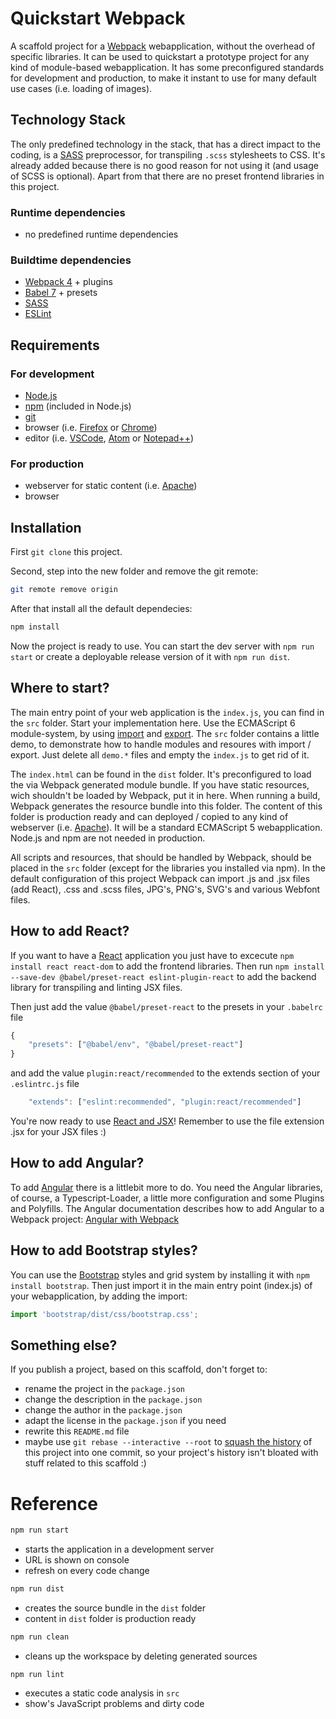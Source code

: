 # Quickstart Webpack

A scaffold project for a [Webpack](https://webpack.js.org/) webapplication, without the overhead of specific libraries. It can be used to quickstart a prototype project for any kind of module-based webapplication. It has some preconfigured standards for development and production, to make it instant to use for many default use cases (i.e. loading of images). 

## Technology Stack

The only predefined technology in the stack, that has a direct impact to the coding, is a [SASS](https://sass-lang.com/) preprocessor, for transpiling `.scss` stylesheets to CSS. It's already added because there is no good reason for not using it (and usage of SCSS is optional). Apart from that there are no preset frontend libraries in this project.

### Runtime dependencies

- no predefined runtime dependencies

### Buildtime dependencies

- [Webpack 4](https://webpack.js.org/) + plugins
- [Babel 7](http://babeljs.io/) + presets
- [SASS](https://sass-lang.com/)
- [ESLint](https://eslint.org/)

## Requirements

### For development
- [Node.js](https://nodejs.org/en/)
- [npm](https://www.npmjs.com/) (included in Node.js)
- [git](https://git-scm.com/)
- browser (i.e. [Firefox](https://www.mozilla.org/de/firefox/) or [Chrome](https://www.google.com/intl/de_ALL/chrome/))
- editor (i.e. [VSCode](https://code.visualstudio.com/), [Atom](https://atom.io/) or [Notepad++](https://notepad-plus-plus.org/))

### For production
- webserver for static content (i.e. [Apache](https://httpd.apache.org/))
- browser

## Installation

First ```git clone``` this project.

Second, step into the new folder and remove the git remote:

```bash
git remote remove origin
```

After that install all the default dependecies:

```bash
npm install
```

Now the project is ready to use. You can start the dev server with ```npm run start``` or create a deployable release version of it with ```npm run dist```.

## Where to start?

The main entry point of your web application is the `index.js`, you can find in the `src` folder. Start your implementation here. Use the ECMAScript 6 module-system, by using [import](https://developer.mozilla.org/en-US/docs/Web/JavaScript/Reference/Statements/import) and [export](https://developer.mozilla.org/en-US/docs/Web/JavaScript/Reference/Statements/export).
The `src` folder contains a little demo, to demonstrate how to handle modules and resoures with import / export. Just delete all `demo.*` files and empty the `index.js` to get rid of it.

The `index.html` can be found in the `dist` folder. It's preconfigured to load the via Webpack generated module bundle.
If you have static resources, wich shouldn't be loaded by Webpack, put it in here. When running a build, Webpack generates the resource bundle into this folder. The content of this folder is production ready and can deployed / copied to any kind of webserver (i.e. [Apache](https://httpd.apache.org/)). It will be a standard ECMAScript 5 webapplication. Node.js and npm are not needed in production.

All scripts and resources, that should be handled by Webpack, should be placed in the `src` folder (except for the libraries you installed via npm). In the default configuration of this project Webpack can import .js and .jsx files (add React), .css and .scss files, JPG's, PNG's, SVG's and various Webfont files.

## How to add React?

If you want to have a [React](https://reactjs.org/) application you just have to excecute ```npm install react react-dom``` to add the frontend libraries. Then run ```npm install --save-dev @babel/preset-react eslint-plugin-react``` to add the backend library for transpiling and linting JSX files.

Then just add the value `@babel/preset-react` to the presets in your `.babelrc` file

```javascript
{
    "presets": ["@babel/env", "@babel/preset-react"]
}
```

and add the value `plugin:react/recommended` to the extends section of your `.eslintrc.js` file

```javascript
    "extends": ["eslint:recommended", "plugin:react/recommended"]
```

You're now ready to use [React and JSX](https://reactjs.org/docs/hello-world.html)!
Remember to use the file extension .jsx for your JSX files :)

## How to add Angular?

To add [Angular](https://angular.io/) there is a littlebit more to do. You need the Angular libraries, of course, a Typescript-Loader, a little more configuration and some Plugins and Polyfills. The Angular documentation describes how to add Angular to a Webpack project: [Angular with Webpack](https://v5.angular.io/guide/webpack)

## How to add Bootstrap styles?

You can use the [Bootstrap](http://getbootstrap.com) styles and grid system by installing it with ```npm install bootstrap```. Then just import it in the main entry point (index.js) of your webapplication, by adding the import: 

```javascript
import 'bootstrap/dist/css/bootstrap.css';
``` 

## Something else?

If you publish a project, based on this scaffold, don't forget to:

- rename the project in the `package.json`
- change the description in the `package.json`
- change the author in the `package.json`
- adapt the license in the `package.json` if you need
- rewrite this `README.md` file
- maybe use `git rebase --interactive --root` to [squash the history](https://git-scm.com/book/en/v2/Git-Tools-Rewriting-History) of this project into one commit, so your project's history isn't bloated with stuff related to this scaffold :)

# Reference

```bash
npm run start
```

- starts the application in a development server
- URL is shown on console
- refresh on every code change

```bash
npm run dist
```

- creates the source bundle in the `dist` folder
- content in `dist` folder is production ready

```bash
npm run clean
```

- cleans up the workspace by deleting generated sources

```
npm run lint
```

- executes a static code analysis in `src`
- show's JavaScript problems and dirty code
